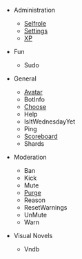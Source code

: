 - Administration

  - [Selfrole](selfrole.md)
  - [Settings](settings.md)
  - [XP](xp.md)

- Fun

  - Sudo

- General

  - [Avatar](avatar.md)
  - BotInfo
  - [Choose](choose.md)
  - Help
  - IsItWednesdayYet
  - Ping
  - [Scoreboard](scoreboard.md)
  - Shards

- Moderation

  - Ban
  - Kick
  - Mute
  - [Purge](purge.md)
  - Reason
  - ResetWarnings
  - UnMute
  - Warn

- Visual Novels

  - Vndb